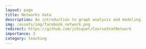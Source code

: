 ```yaml
---
layout: page
title: Networks data
description: An introduction to graph analysis and modeling
img: /assets/img/facebook_network.png
redirect: https://github.com/jchiquet/CourseStatNetwork
importance: 3
category: teaching
---
```


